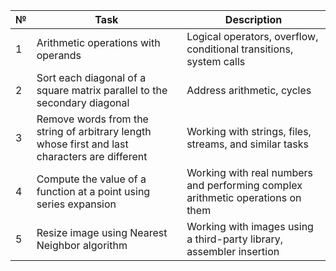 
| № | Task | Description |
| ------ | ----- |----- |
| 1 | Arithmetic operations with operands | Logical operators, overflow, conditional transitions, system calls |
| 2 | Sort each diagonal of a square matrix parallel to the secondary diagonal | Address arithmetic, cycles |
| 3 | Remove words from the string of arbitrary length whose first and last characters are different | Working with strings, files, streams, and similar tasks |
| 4 | Compute the value of a function at a point using series expansion | Working with real numbers and performing complex arithmetic operations on them |
| 5 | Resize image using Nearest Neighbor algorithm | Working with images using a third-party library, assembler insertion |
